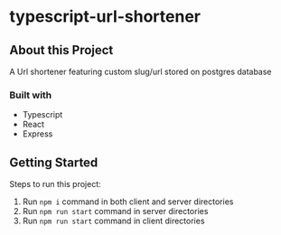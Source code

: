 # typescript-url-shortener
## About this Project
A Url shortener featuring custom slug/url stored on postgres database

### Built with

- Typescript
- React
- Express

## Getting Started

Steps to run this project:

1. Run `npm i` command in both client and server directories
2. Run `npm run start` command in server directories
3. Run `npm run start` command in client directories
